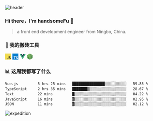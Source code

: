![header](https://raw.githubusercontent.com/fzq1998/fzq1998/master/header.png)

### Hi there，I'm handsomeFu 👋

> a front end development engineer from Ningbo, China.

### 🔧 我的搬砖工具
<code><img height="20" src="https://raw.githubusercontent.com/github/explore/80688e429a7d4ef2fca1e82350fe8e3517d3494d/topics/javascript/javascript.png" alt="javascript"></code>
<code><img height="20" src="https://raw.githubusercontent.com/github/explore/80688e429a7d4ef2fca1e82350fe8e3517d3494d/topics/typescript/typescript.png" alt="typescript"></code>
<code><img height="20" src="https://raw.githubusercontent.com/github/explore/80688e429a7d4ef2fca1e82350fe8e3517d3494d/topics/vue/vue.png" alt="vue"></code>
<code><img height="20" src="https://raw.githubusercontent.com/github/explore/80688e429a7d4ef2fca1e82350fe8e3517d3494d/topics/nodejs/nodejs.png" alt="nodejs"></code>



### 📊 这周我都写了什么
<!--START_SECTION:waka-->

```txt
Vue.js         5 hrs 25 mins   ███████████████░░░░░░░░░░   59.85 %
TypeScript     2 hrs 35 mins   ███████▒░░░░░░░░░░░░░░░░░   28.67 %
Text           22 mins         █░░░░░░░░░░░░░░░░░░░░░░░░   04.22 %
JavaScript     16 mins         ▓░░░░░░░░░░░░░░░░░░░░░░░░   02.95 %
JSON           11 mins         ▓░░░░░░░░░░░░░░░░░░░░░░░░   02.12 %
```

<!--END_SECTION:waka-->


![expedition](https://raw.githubusercontent.com/fzq1998/fzq1998/master/expedition.gif)

